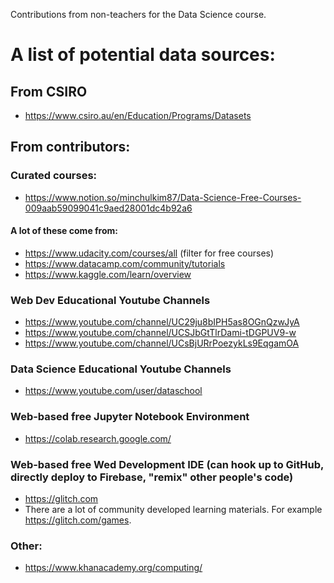Contributions from non-teachers for the Data Science course.

# A list of potential data sources:

## From CSIRO
* https://www.csiro.au/en/Education/Programs/Datasets

## From contributors:
### Curated courses:
* https://www.notion.so/minchulkim87/Data-Science-Free-Courses-009aab59099041c9aed28001dc4b92a6

#### A lot of these come from:
* https://www.udacity.com/courses/all (filter for free courses)
* https://www.datacamp.com/community/tutorials
* https://www.kaggle.com/learn/overview  

### Web Dev Educational Youtube Channels
* https://www.youtube.com/channel/UC29ju8bIPH5as8OGnQzwJyA
* https://www.youtube.com/channel/UCSJbGtTlrDami-tDGPUV9-w
* https://www.youtube.com/channel/UCsBjURrPoezykLs9EqgamOA  

### Data Science Educational Youtube Channels
* https://www.youtube.com/user/dataschool 

### Web-based free Jupyter Notebook Environment
* https://colab.research.google.com/

### Web-based free Wed Development IDE (can hook up to GitHub, directly deploy to Firebase, "remix" other people's code)
* https://glitch.com 
* There are a lot of community developed learning materials. For example https://glitch.com/games.

### Other:
* https://www.khanacademy.org/computing/ 

